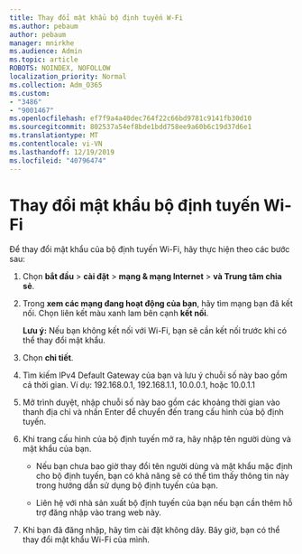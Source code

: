 ```yaml
---
title: Thay đổi mật khẩu bộ định tuyến W-Fi
ms.author: pebaum
author: pebaum
manager: mnirkhe
ms.audience: Admin
ms.topic: article
ROBOTS: NOINDEX, NOFOLLOW
localization_priority: Normal
ms.collection: Adm_O365
ms.custom:
- "3486"
- "9001467"
ms.openlocfilehash: ef7f9a4a40dec764f22c66bd9781c9141fb30d10
ms.sourcegitcommit: 802537a54ef8bde1bdd758ee9a60b6c19d37d6e1
ms.translationtype: MT
ms.contentlocale: vi-VN
ms.lasthandoff: 12/19/2019
ms.locfileid: "40796474"
---
```

# <a name="change-your-wi-fi-router-password"></a>Thay đổi mật khẩu bộ định tuyến Wi-Fi

Để thay đổi mật khẩu của bộ định tuyến Wi-Fi, hãy thực hiện theo các bước sau:

1. Chọn **bắt đầu** > **cài đặt** > **mạng & mạng Internet** > **và Trung tâm chia sẻ**.

2. Trong **xem các mạng đang hoạt động của bạn**, hãy tìm mạng bạn đã kết nối. Chọn liên kết màu xanh lam bên cạnh **kết nối**.<br>

   **Lưu ý:** Nếu bạn không kết nối với Wi-Fi, bạn sẽ cần kết nối trước khi có thể thay đổi mật khẩu.

3. Chọn **chi tiết**.

4. Tìm kiếm IPv4 Default Gateway của bạn và lưu ý chuỗi số này bao gồm cả thời gian. Ví dụ: 192.168.0.1, 192.168.1.1, 10.0.0.1, hoặc 10.0.1.1

5. Mở trình duyệt, nhập chuỗi số này bao gồm các khoảng thời gian vào thanh địa chỉ và nhấn Enter để chuyển đến trang cấu hình của bộ định tuyến.

6. Khi trang cấu hình của bộ định tuyến mở ra, hãy nhập tên người dùng và mật khẩu của bạn.<br>
   - Nếu bạn chưa bao giờ thay đổi tên người dùng và mật khẩu mặc định cho bộ định tuyến, bạn có khả năng sẽ có thể tìm thấy thông tin này trong hướng dẫn sử dụng bộ định tuyến của bạn.

   - Liên hệ với nhà sản xuất bộ định tuyến của bạn nếu bạn cần thêm hỗ trợ đăng nhập vào trang web này.

7. Khi bạn đã đăng nhập, hãy tìm cài đặt không dây. Bây giờ, bạn có thể thay đổi mật khẩu Wi-Fi của mình.
